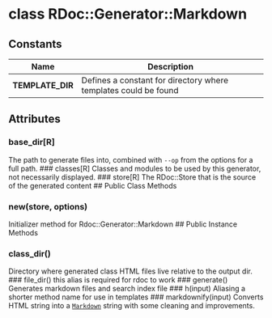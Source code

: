# class RDoc::Generator::Markdown [](#class-RDoc::Generator::Markdown) [](#top)
 ## Constants
 | Name | Description |
 | ---- | ----------- |
 | **TEMPLATE_DIR[](#TEMPLATE_DIR)** | Defines a constant for directory where templates could be found |
 ## Attributes
 ### base_dir[R] [](#attribute-i-base_dir)
 The path to generate files into, combined with `--op` from the options for a full path. ### classes[R] [](#attribute-i-classes)
 Classes and modules to be used by this generator, not necessarily displayed. ### store[R] [](#attribute-i-store)
 The RDoc::Store that is the source of the generated content ## Public Class Methods
 ### new(store, options) [](#method-c-new)
 Initializer method for Rdoc::Generator::Markdown ## Public Instance Methods
 ### class_dir() [](#method-i-class_dir)
 Directory where generated class HTML files live relative to the output dir. ### file_dir() [](#method-i-file_dir)
 this alias is required for rdoc to work ### generate() [](#method-i-generate)
 Generates markdown files and search index file ### h(input) [](#method-i-h)
 Aliasing a shorter method name for use in templates ### markdownify(input) [](#method-i-markdownify)
 Converts HTML string into a [`Markdown`](Markdown.html) string with some cleaning and improvements. 